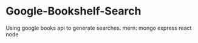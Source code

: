 # Google-Bookshelf-Search
Using google books api to generate searches. 
mern: mongo express react node

